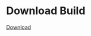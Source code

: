 # Download Build
[Download](https://github.com/Carmelosmexy1/Zoid-Updated/releases/tag/Download)
          











































